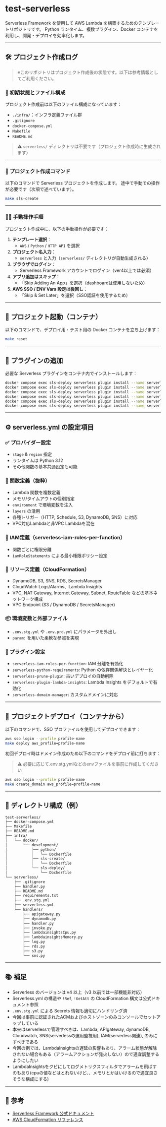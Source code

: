 # test-serverless

Serverless Framework を使用して AWS Lambda を構築するためのテンプレートリポジトリです。
Python ランタイム、複数プラグイン、Docker コンテナを利用し、開発・デプロイを効率化します。

---

## 🛠 プロジェクト作成ログ

> ※このリポジトリはプロジェクト作成後の状態です。以下は参考情報としてご利用ください。

### 📁 初期状態とファイル構成

プロジェクト作成前は以下のファイル構成になっています：

* `./infra/`：インフラ定義ファイル群
* `.gitignore`
* `docker-compose.yml`
* `Makefile`
* `README.md`

> ⚠️ `serverless/` ディレクトリは不要です（プロジェクト作成時に生成されます）

---

### 🔧 プロジェクト作成コマンド

以下のコマンドで Serverless プロジェクトを作成します。
途中で手動での操作が必要です（次項で述べています）。

```bash
make sls-create
```

---

### 🧑‍🏫 手動操作手順

プロジェクト作成中に、以下の手動操作が必要です：

1. **テンプレート選択**：
   - `AWS` / `Python` / `HTTP API` を選択
2. **プロジェクト名入力**：
   - `serverless` と入力（`serverless/` ディレクトリが自動生成される）
3. **ブラウザでログイン**：
   - Serverless Framework アカウントでログイン（ver4以上では必須）
4. **アプリ追加はスキップ**：
   - 「Skip Adding An App」を選択（dashboardは使用しないため）
5. **AWS SSO / ENV Vars 設定は後回し**：
   - 「Skip & Set Later」を選択（SSO認証を使用するため）

---

## 🚀 プロジェクト起動（コンテナ）

以下のコマンドで、デプロイ用・テスト用の Docker コンテナを立ち上げます：

```bash
make reset
```

---

## 🔌 プラグインの追加

必要な Serverless プラグインをコンテナ内でインストールします：

```bash
docker compose exec sls-deploy serverless plugin install --name serverless-iam-roles-per-function
docker compose exec sls-deploy serverless plugin install --name serverless-python-requirements
docker compose exec sls-deploy serverless plugin install --name serverless-prune-plugin
docker compose exec sls-deploy serverless plugin install --name serverless-plugin-lambda-insights
docker compose exec sls-deploy serverless plugin install --name serverless-plugin-aws-alerts
docker compose exec sls-deploy serverless plugin install --name serverless-domain-manager
```

---

## ⚙️ serverless.yml の設定項目

### ✅ プロバイダー設定

* `stage` & `region` 指定
* ランタイムは Python 3.12
* その他関数の基本共通設定も可能

### 🚀 関数定義（抜粋）

* Lambda 関数を複数定義
* メモリ/タイムアウトの個別指定
* `environment` で環境変数を注入
* `layers` の活用
* 各種トリガー（HTTP, Schedule, S3, DynamoDB, SNS）に対応
* VPC対応Lambdaと非VPC Lambdaを混在

### 🔐 IAM定義（serverless-iam-roles-per-function）

* 関数ごとに権限分離
* `iamRoleStatements` による最小権限ポリシー設定

### 🧱 リソース定義（CloudFormation）

* DynamoDB, S3, SNS, RDS, SecretsManager
* CloudWatch Logs/Alarms、Lambda Insights
* VPC, NAT Gateway, Internet Gateway, Subnet, RouteTable などの基本ネットワーク構成
* VPC Endpoint (S3 / DynamoDB / SecretsManager)

### 📦 環境変数と外部ファイル

* `.env.stg.yml` や `.env.prd.yml` にパラメータを外出し
* `param:` を用いた柔軟な参照を実現

### 🔌 プラグイン設定

* `serverless-iam-roles-per-function`: IAM 分離を有効化
* `serverless-python-requirements`: Python の依存関係解決とレイヤー化
* `serverless-prune-plugin`: 古いデプロイの自動削除
* `serverless-plugin-lambda-insights`: Lambda Insights をデフォルトで有効化
* `serverless-domain-manager`: カスタムドメインに対応

---

## 🚀 プロジェクトデプロイ（コンテナから）

以下のコマンドで、SSO プロファイルを使用してデプロイできます：

```bash
aws sso login --profile profile-name
make deploy aws_profile=profile-name
```

初回デプロイ時はドメイン作成のため以下のコマンドをデプロイ前に打ちます：

> ⚠️ 必要に応じて.env.stg.ymlなどのenvファイルを事前に作成してください

```bash
aws sso login --profile profile-name
make create_domain aws_profile=profile-name
```

---

## 📂 ディレクトリ構成（例）

```bash
test-serverless/
├── docker-compose.yml
├── Makefile
├── README.md
├── infra/
│   └── docker/
│       └── development/
│           ├── python/
│           │   └── Dockerfile
│           ├── sls-create/
│           │   └── Dockerfile
│           └── sls-deploy/
│               └── Dockerfile
└── serverless/
    ├── .gitignore
    ├── handler.py
    ├── README.md
    ├── requirements.txt
    ├── .env.stg.yml
    ├── serverless.yml
    └── handlers/
        ├── apigateway.py
        ├── dynamodb.py
        ├── handler.py
        ├── invoke.py
        ├── lambdainsightsCpu.py
        ├── lambdainsightsMemory.py
        ├── log.py
        ├── rds.py
        ├── s3.py
        └── sns.py
```

---

## 📚 補足

* Serverless のバージョンは v4 以上（v3 以前では一部機能非対応）
* Serverless.yml の構造や `!Ref`, `!GetAtt` の CloudFormation 構文は公式ドキュメント参照
* `.env.stg.yml` による Secrets 情報も適切にハンドリング済
* 今回は事前に認証されたACMおよびホストゾーンのみコンソールでセットアップしている
* 本来はserverlessで管理すべきは、Lambda, APIgateway, dynamoDB, Cloudwatch, SNS(serverlessの運用監視用), IAM(serverless関連), のみにすべきである
* 今回の例では、LambdaInsightsの遅延の影響もあり、アラーム状態が解除されない場合もある（アラームアクションが発火しない）ので適宜調整するようにしたい
* LambdaInsightsをクビにしてログメトリクスフィルタでアラームを飛ばすのもあり(cpuの値などはとれないけど、、メモリとかはいけるので適宜良さそうな構成にする)

---

## 🔗 参考

* [Serverless Framework 公式ドキュメント](https://www.serverless.com/framework/docs/)
* [AWS CloudFormation リファレンス](https://docs.aws.amazon.com/AWSCloudFormation/latest/UserGuide/aws-template-format-reference.html)
